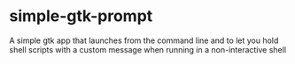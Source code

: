 # simple-gtk-prompt
A simple gtk app that launches from the command line and to let you hold shell scripts with a custom message when running in a non-interactive shell
